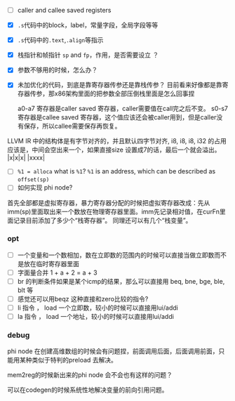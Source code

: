 - [ ] caller and callee saved registers
- [x] `.s`代码中的block，label，常量字段，全局字段等等
- [x] `.s`代码中的`.text`,`.align`等指示

- [x] 栈指针和帧指针 `sp` and `fp`，作用，是否需要设立  ？
- [x] 参数不够用的时候，怎么办？
- [x] 未加优化的代码，到底是靠寄存器传参还是靠栈传参？
    目前看来好像都是靠寄存器传参，那x86架构里面的把参数全部压倒栈里面是怎么回事捏

    a0-a7 寄存器是caller saved 寄存器，caller需要值在call完之后不变。
    s0-s7 寄存器是callee saved 寄存器，这个值应该还会被caller用到，但是caller没有保存，所以callee需要保存再恢复。

LLVM IR 中的结构体是有字节对齐的，并且默认四字节对齐, i8, i8, i8, i32 的占用应该是，中间会空出来一个，如果直接size 设置成7的话，最后一个就会溢出。
    |x|x|x| |xxxx|

- [ ] `%1 = alloca` what is `%1`?
`%1` is an address, which can be described as `offset(sp)`
- [ ] 如何实现 phi node?

首先全部都是虚拟寄存器，暴力寄存器分配的时候把虚拟寄存器改成：先从imm(sp)里面取出来一个数放在物理寄存器里面。imm先记录相对值，在curFn里面记录目前添加了多少个“栈寄存器”。
同理还可以有几个“栈变量”。

### opt

- [ ]  一个变量和一个数相加，数在立即数的范围内的时候可以直接当做立即数而不是放在临时寄存器里面
- [ ]  字面量合并 1 + a + 2 = a + 3
- [ ]  br 的判断条件如果是某个icmp的结果，那么可以直接用 beq, bne, bge, ble, blt 等
- [ ] 感觉还可以用beqz 这种直接和zero比较的指令?
- [ ] li 指令 ， load 一个立即数，较小的时候可以直接用lui/addi
- [ ] la 指令 ， load 一个地址，较小的时候可以直接用lui/addi

### debug

phi node 在创建高维数组的时候会有问题捏，前面调用后面，后面调用前面，只能用某种类似于特判的preload 去解决。

mem2reg的时候新出来的phi node 会不会也有这样的问题？

可以在codegen的时候系统性地解决变量的前向引用问题。